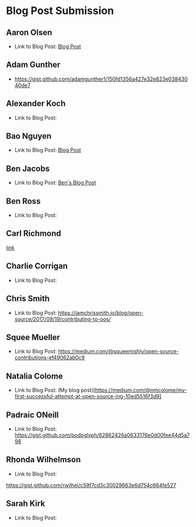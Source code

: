 # Blog Post Submission

## Aaron Olsen

* Link to Blog Post: [Blog Post](https://gist.github.com/MrAaronOlsen/d78eacfda06edb69148b066bc5e8d975)

## Adam Gunther

* https://gist.github.com/adamgunther1/150fd1356a427e32e823e03843040de7

## Alexander Koch

* Link to Blog Post:

## Bao Nguyen

* Link to Blog Post: [Blog Post](https://gist.github.com/rongxanh88/8b0e2b0f2637b9193452ac8805bb007c)

## Ben Jacobs

* Link to Blog Post: [Ben's Blog Post](https://gist.github.com/Benjaminpjacobs/7219791b71e60eba7de8ac6bb7bc87fa)

## Ben Ross

* Link to Blog Post:

## Carl Richmond

[link](https://gist.github.com/ACC25/bcf6b72c7317b61a2070a9c978d3f97a)

## Charlie Corrigan

* Link to Blog Post:

## Chris Smith

* Link to Blog Post: https://iamchrissmith.io/blog/open-source/2017/09/19/contributing-to-oos/

## Squee Mueller 

* Link to Blog Post: https://medium.com/@squeemishly/open-source-contributions-ef49062ab0c9

## Natalia Colome

* Link to Blog Post: (My blog post)[https://medium.com/@nmcolome/my-first-successful-attempt-at-open-source-ing-10ed5516f3d9]

## Padraic ONeill

* Link to Blog Post: https://gist.github.com/podoglyph/62862426a0633176e0d00fee44d5a798

## Rhonda Wilhelmson

* Link to Blog Post:

https://gist.github.com/rwilhel/c59f7cd3c30029663e6d754c664fe527

## Sarah Kirk

* Link to Blog Post:
